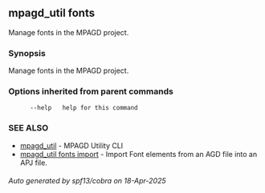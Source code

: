 ## mpagd_util fonts

Manage fonts in the MPAGD project.

### Synopsis

Manage fonts in the MPAGD project.

### Options inherited from parent commands

```
      --help   help for this command
```

### SEE ALSO

* [mpagd_util](mpagd_util.md)	 - MPAGD Utility CLI
* [mpagd_util fonts import](mpagd_util_fonts_import.md)	 - Import Font elements from an AGD file into an APJ file.

###### Auto generated by spf13/cobra on 18-Apr-2025

